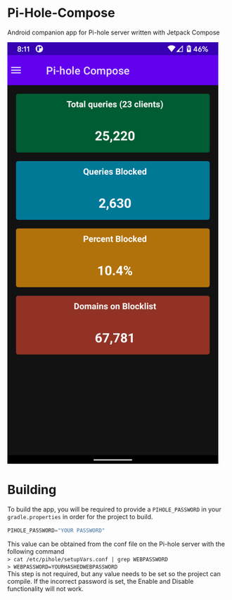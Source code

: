 # Pi-Hole-Compose
Android companion app for Pi-hole server written with Jetpack Compose


<img src="https://raw.githubusercontent.com/Kennyc1012/Pi-Hole-Compose/master/screenshots/device-2021-03-14-081139.png" width="480"/>

# Building
To build the app, you will be required to provide a `PIHOLE_PASSWORD` in your `gradle.properties` in order for the project to build.
```groovy
PIHOLE_PASSWORD="YOUR PASSWORD"
```
This value can be obtained from the conf file on the Pi-hole server with the following command</br>
`> cat /etc/pihole/setupVars.conf | grep WEBPASSWORD`</br>
`> WEBPASSWORD=YOURHASHEDWEBPASSWORD`</br>
This step is not required, but any value needs to be set so the project can compile. If the incorrect password is set, the Enable and Disable functionality will not work. 
